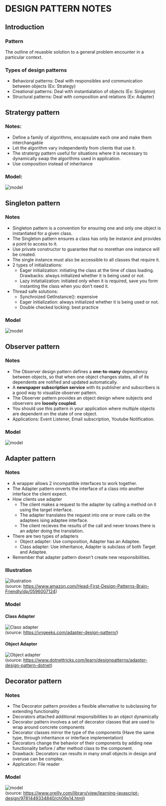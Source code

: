 # DESIGN PATTERN NOTES
## Introduction
### Pattern
The outline of reuasble solution to a general problem encounter in a particular context.
### Types of design patterns
* Behavioral patterns: Deal with responsibles and communication between objects (Ex: Strategy)
* Creational patterns: Deal with instantialation of objects (Ex: Singleton)
* Structural patterns: Deal with composition and relations (Ex: Adapter)  
## Stratergy pattern
### Notes:
  * Define a family of algorithms, encapsulate each one and make them interchangable
  * Let the algorithm vary independently from clients that use it.
  * The stratergy pattern useful for situations where it is necessary to dynamically swap the algorithms used in application.
  * Use composition instead of inheritance
### Model:
![model](https://v1study.com/public/images/article/1550310969_strategy-uml-diagram.png)

## Singleton pattern
### Notes
* Singleton pattern is a convention for ensuring  one and only one object  is instantiated for a given class.
* The Singleton pattern ensures a class has only be instance and provides a point to access to it.
* Use private constructor to guarantee that no morethan one instance will be created. 
* The single instance must also be accessible to all classes that require it.
* 2 types of initializations:
  * Eager initialization: initiating the class at the time of class loading. Drawbacks: always initialized whether it is being used or not.
  * Lazy initatialization: initiated only when it is required, save you form instanting the class when you don't need it.
* Thread safe solutions:
  * Synchroized GetInstance(): expensive 
  * Eager initialization:  always initialized whether it is being used or not.
  * Double checked locking: best practice

### Model 
![model](https://refactoring.guru/images/patterns/diagrams/singleton/structure-en-indexed.png)

## Observer pattern
### Notes 
* The Observer design pattern defines a **one-to-many** dependency between objects, so that when one object changes states, all of its dependents are notified and updated automatically.
* A **newspaper subscription service** with its publisher and subscribers is a good way to visualize observer pattern.
* The Observer pattern provides an object design where subjects and observers are **loosely coupled**.
* You should use this pattern in your application where multiple objects are dependent on the state of one object.
* Applications: Event Listener, Email subscription, Youtube Notification.
### Model
![model](https://www.researchgate.net/profile/Armando_Rene_Narvaez_Contreras/publication/314175216/figure/fig6/AS:467513608806407@1488475338457/Observer-pattern-class-diagram.png)    

## Adapter pattern
### Notes
* A wrapper allows 2 incompatible interfaces to work together.
* The Adapter pattern onverts the interface of a class into another interface the client expect.
* How clients use adapter
  * The client makes a request to the adapter by calling a method on it using the target interface.
  * The adapter translates the request into one or more calls on the adaptees ising adaptee interface.
  * The client recieves the results of the call and never knows there is an adpter doing the translation.
* There are two types of adapters 
  * Object adapter: Use composition, Adapter has an Adaptee.
  * Class adapter: Use inheritance, Adapter is subclass of both Target and Adaptee.
* Remember that adapter pattern doesn't create new responsibilities.
### Illustration
![illustration](https://encrypted-tbn0.gstatic.com/images?q=tbn%3AANd9GcSD6MXYLGxC7SB5SSzujANO4ezBkpw7YsHcbQ&usqp=CAU)\
(source: https://www.amazon.com/Head-First-Design-Patterns-Brain-Friendly/dp/0596007124)
### Model
#### Class Adapter
![Class adapter](https://encrypted-tbn0.gstatic.com/images?q=tbn%3AANd9GcQZHcfcqkH1fKrzoaiwgL7AEctvSGGMGGZGqg&usqp=CAU)\
(source: https://vngeeks.com/adapter-design-pattern/)
#### Object Adapter 
![Object adapter](https://dotnettrickscloud.blob.core.windows.net/img/designpatterns/adapter.png)\
(source: https://www.dotnettricks.com/learn/designpatterns/adapter-design-pattern-dotnet)

## Decorator pattern 
### Notes 
* The Decorator pattern provides a flexible alternative to subclassing for extending functionality
* Decorators attached additional responsibilities to an object dynamically
* Decorator pattern involves a set of decorator classes that are used to wrap around concrete components
* Decorator classes mirror the type of the components (Have the same type, through inheritance or interface implementation)
* Decorators change the behavior of their components by adding new functionality before / after method class to the component.
* Drawback: Decorators can results in many small objects in design and overuse can be complex.
* Application: File reader
### Model 
![model](https://www.oreilly.com/library/view/learning-javascript-design/9781449334840/httpatomoreillycomsourceoreillyimages1547817.png)\
(source: https://www.oreilly.com/library/view/learning-javascript-design/9781449334840/ch09s14.html)
